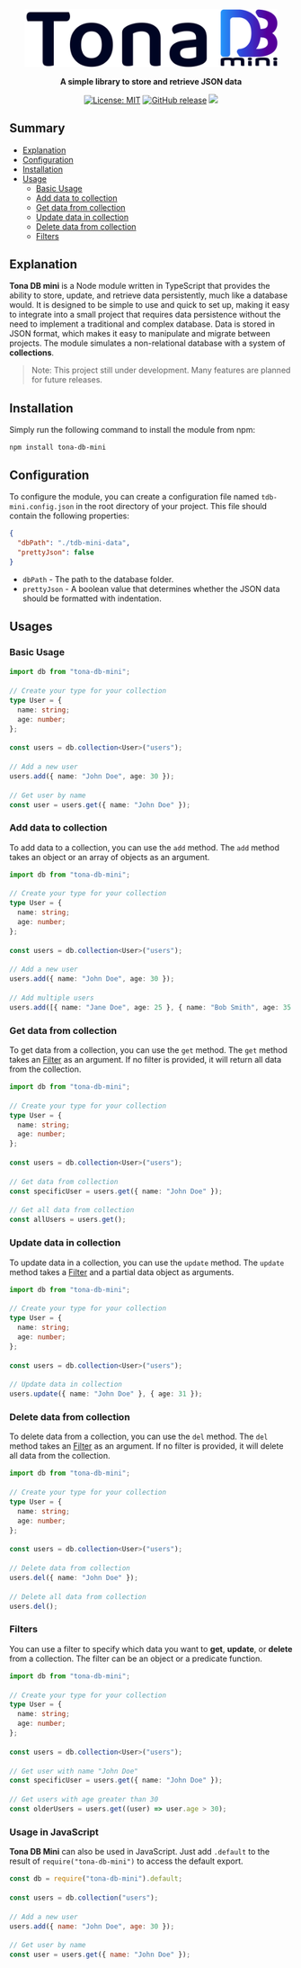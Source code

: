 <div align="center">
<a href="https://github.com/tonaxis/tona-db-mini">
<picture>
  <source media="(prefers-color-scheme: dark)" srcset="https://raw.githubusercontent.com/Tonaxis/tona-db-mini/main/docs/images/tona_db_mini_logo_dark.svg" alt="Logo of Tona DB mini" width="450px">
  <source media="(prefers-color-scheme: light)" srcset="https://raw.githubusercontent.com/Tonaxis/tona-db-mini/main/docs/images/tona_db_mini_logo_light.svg" alt="Logo of Tona DB mini" width="450px">
  <img alt="Logo of Tona DB mini" width="450px" src="https://raw.githubusercontent.com/Tonaxis/tona-db-mini/main/docs/images/tona_db_mini_logo_light.svg">
</picture>
</a>

**A simple library to store and retrieve JSON data**

[![License: MIT](https://img.shields.io/badge/License-MIT-green.svg)](https://opensource.org/licenses/MIT)
[![GitHub release](https://img.shields.io/github/v/release/tonaxis/tona-db-mini)](https://github.com/tonaxis/tona-db-mini/releases)
![](https://img.shields.io/badge/Typescript-5.8.3-3178C6?style=flat-circle&logo=typescript&logoColor=3178C6)
</div>


## Summary
- [Explanation](#explanation)
- [Configuration](#configuration)
- [Installation](#installation)
- [Usage](#usage)
    - [Basic Usage](#basic-usage)
    - [Add data to collection](#add-data-to-collection)
    - [Get data from collection](#get-data-from-collection)
    - [Update data in collection](#update-data-in-collection)
    - [Delete data from collection](#delete-data-from-collection)
    - [Filters](#filters)



## Explanation
**Tona DB mini** is a Node module written in TypeScript that provides the ability to store, update, and retrieve data persistently, much like a database would. It is designed to be simple to use and quick to set up, making it easy to integrate into a small project that requires data persistence without the need to implement a traditional and complex database.
Data is stored in JSON format, which makes it easy to manipulate and migrate between projects. The module simulates a non-relational database with a system of **collections**.
> Note: This project still under development. Many features are planned for future releases.

## Installation
Simply run the following command to install the module from npm:

```shell
npm install tona-db-mini
```

## Configuration
To configure the module, you can create a configuration file named `tdb-mini.config.json` in the root directory of your project. This file should contain the following properties:

```json
{
  "dbPath": "./tdb-mini-data",
  "prettyJson": false
}
```

- `dbPath` - The path to the database folder.
- `prettyJson` - A boolean value that determines whether the JSON data should be formatted with indentation.

## Usages

### Basic Usage
```ts
import db from "tona-db-mini";

// Create your type for your collection
type User = {
  name: string;
  age: number;
};

const users = db.collection<User>("users");

// Add a new user
users.add({ name: "John Doe", age: 30 });

// Get user by name
const user = users.get({ name: "John Doe" });
```

### Add data to collection
To add data to a collection, you can use the `add` method.
The `add` method takes an object or an array of objects as an argument.

```ts
import db from "tona-db-mini";

// Create your type for your collection
type User = {
  name: string;
  age: number;
};

const users = db.collection<User>("users");

// Add a new user
users.add({ name: "John Doe", age: 30 });

// Add multiple users
users.add([{ name: "Jane Doe", age: 25 }, { name: "Bob Smith", age: 35 }]);
```

### Get data from collection
To get data from a collection, you can use the `get` method.
The `get` method takes an [Filter](#filters) as an argument. If no filter is provided, it will return all data from the collection.

```ts
import db from "tona-db-mini";

// Create your type for your collection
type User = {
  name: string;
  age: number;
};

const users = db.collection<User>("users");

// Get data from collection
const specificUser = users.get({ name: "John Doe" });

// Get all data from collection
const allUsers = users.get();
```

### Update data in collection
To update data in a collection, you can use the `update` method.
The `update` method takes a [Filter](#filters) and a partial data object as arguments.

```ts
import db from "tona-db-mini";

// Create your type for your collection
type User = {
  name: string;
  age: number;
};

const users = db.collection<User>("users");

// Update data in collection
users.update({ name: "John Doe" }, { age: 31 });
```


### Delete data from collection
To delete data from a collection, you can use the `del` method.
The `del` method takes an [Filter](#filters) as an argument. If no filter is provided, it will delete all data from the collection.

```ts
import db from "tona-db-mini";

// Create your type for your collection
type User = {
  name: string;
  age: number;
};

const users = db.collection<User>("users");

// Delete data from collection
users.del({ name: "John Doe" });

// Delete all data from collection
users.del();
```

### Filters
You can use a filter to specify which data you want to **get**, **update**, or **delete** from a collection. The filter can be an object or a predicate function.

```ts
import db from "tona-db-mini";

// Create your type for your collection
type User = {
  name: string;
  age: number;
};

const users = db.collection<User>("users");

// Get user with name "John Doe"
const specificUser = users.get({ name: "John Doe" });

// Get users with age greater than 30
const olderUsers = users.get((user) => user.age > 30);
```

### Usage in JavaScript
**Tona DB Mini** can also be used in JavaScript. Just add ``.default`` to the result of ``require("tona-db-mini")`` to access the default export.

```js
const db = require("tona-db-mini").default;

const users = db.collection("users");

// Add a new user
users.add({ name: "John Doe", age: 30 });

// Get user by name
const user = users.get({ name: "John Doe" });
```
